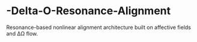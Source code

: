 # -Delta-O-Resonance-Alignment
Resonance-based nonlinear alignment architecture built on affective fields and ΔΩ flow.
